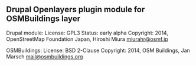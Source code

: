 Drupal Openlayers plugin module  for OSMBuildings layer
---------------------------------------------------------

Drupal module:
License: GPL3
Status: early alpha
Copyright: 2014, OpenStreetMap Foundation Japan, Hiroshi Miura <miurahr@osmf.jp>

OSMBuildings:
License: BSD 2-Clause
Copyright: 2014, OSM Buildings, Jan Marsch mail@osmbuildings.org 
